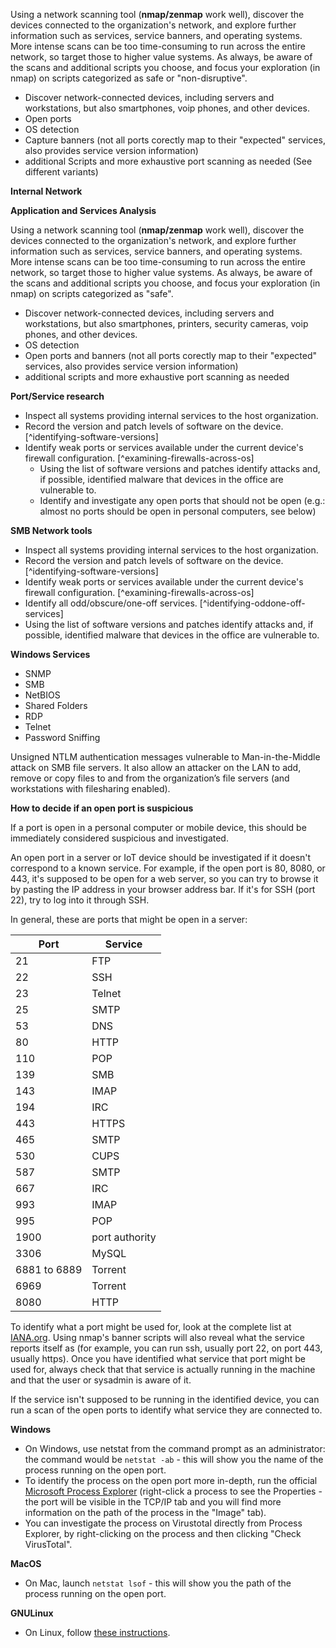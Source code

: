 Using a network scanning tool (**nmap/zenmap** work well), discover the devices connected to the organization's network, and explore further information such as services, service banners, and operating systems.  More intense scans can be too time-consuming to run across the entire network, so target those to higher value systems.  As always, be aware of the scans and additional scripts you choose, and focus your exploration (in nmap) on scripts categorized as safe or "non-disruptive".

  * Discover network-connected devices, including servers and workstations, but also smartphones, voip phones, and other devices.
  * Open ports
  * OS detection
  * Capture banners (not all ports corectly map to their "expected" services, also provides service version information)
  * additional Scripts and more exhaustive port scanning as needed (See different variants)

**Internal Network**

 **Application and Services Analysis**

Using a network scanning tool (**nmap/zenmap** work well), discover the devices connected to the organization's network, and explore further information such as services, service banners, and operating systems. More intense scans can be too time-consuming to run across the entire network, so target those to higher value systems. As always, be aware of the scans and additional scripts you choose, and focus your exploration (in nmap) on scripts categorized as "safe".

 * Discover network-connected devices, including servers and workstations, but also smartphones, printers, security cameras, voip phones, and other devices.
 * OS detection
 * Open ports and banners (not all ports corectly map to their "expected" services, also provides service version information)
 * additional scripts and more exhaustive port scanning as needed

**Port/Service research**

  * Inspect all systems providing internal services to the host organization.
  * Record the version and patch levels of software on the device. [^identifying-software-versions]
  * Identify weak ports or services available under the current device's firewall configuration. [^examining-firewalls-across-os]
    * Using the list of software versions and patches identify attacks and, if possible, identified malware that devices in the office are vulnerable to.
    * Identify and investigate any open ports that should not be open (e.g.: almost no ports should be open in personal computers, see below)

**SMB Network tools**
 
  - Inspect all systems providing internal services to the host organization.
  - Record the version and patch levels of software on the device. [^identifying-software-versions]
  - Identify weak ports or services available under the current device's firewall configuration. [^examining-firewalls-across-os]
  - Identify all odd/obscure/one-off services. [^identifying-oddone-off-services]
  - Using the list of software versions and patches identify attacks and, if possible, identified malware that devices in the office are vulnerable to.

 **Windows Services**
  
  - SNMP
  - SMB 
  - NetBIOS
  - Shared Folders
  - RDP
  - Telnet
  - Password Sniffing

Unsigned NTLM authentication messages vulnerable to Man-in-the-Middle attack on SMB file servers. It also allow an attacker on the LAN to add, remove or copy files to and from the organization’s file servers (and workstations with filesharing enabled).

**How to decide if an open port is suspicious**

If a port is open in a personal computer or mobile device, this should be immediately considered suspicious and investigated.

An open port in a server or IoT device should be investigated if it doesn't correspond to a known service. For example, if the open port is 80, 8080, or 443, it's supposed to be open for a web server, so you can try to browse it by pasting the IP address in your browser address bar. If it's for SSH (port 22), try to log into it through SSH.

In general, these are ports that might be open in a server:

| Port  | Service |
|-------|--------------|
|  21   |  FTP    |
|  22   |  SSH    |
|  23   |  Telnet |
|  25   |  SMTP   |
|  53   |  DNS    |
|  80   |  HTTP   |
|  110  |  POP    |
|  139  |  SMB    |
|  143  |  IMAP   |
|  194  |  IRC    |
|  443  |  HTTPS  |
|  465  |  SMTP   |
|  530  |  CUPS   |
|  587  |  SMTP   |
|  667  |  IRC    |
|  993  |  IMAP   |
|  995  |  POP    |
|  1900 |  port authority |
|  3306 |  MySQL  |
|  6881 to 6889 |  Torrent|
|  6969 |  Torrent |
|  8080 |  HTTP   |

To identify what a port might be used for, look at the complete list at [IANA.org](https://www.iana.org/assignments/service-names-port-numbers/service-names-port-numbers.xhtml). Using nmap's banner scripts will also reveal what the service reports itself as (for example, you can run ssh, usually port 22, on port 443, usually https). Once you have identified what service that port might be used for, always check that that service is actually running in the machine and that the user or sysadmin is aware of it.

If the service isn't supposed to be running in the identified device, you can run a scan of the open ports to identify what service they are connected to.

**Windows**

- On Windows, use netstat from the command prompt as an administrator: the command would be `netstat -ab` - this will show you the name of the process running on the open port.
- To identify the process on the open port more in-depth, run the official [Microsoft Process Explorer](https://docs.microsoft.com/en-us/sysinternals/downloads/process-explorer) (right-click a process to see the Properties - the port will be visible in the TCP/IP tab and you will find more information on the path of the process in the "Image" tab).
- You can investigate the process on Virustotal directly from Process Explorer, by right-clicking on the process and then clicking "Check VirusTotal".

**MacOS**

- On Mac, launch `netstat lsof` - this will show you the path of the process running on the open port.

**GNULinux**

- On Linux, follow [these instructions](https://www.cyberciti.biz/faq/what-process-has-open-linux-port/).
